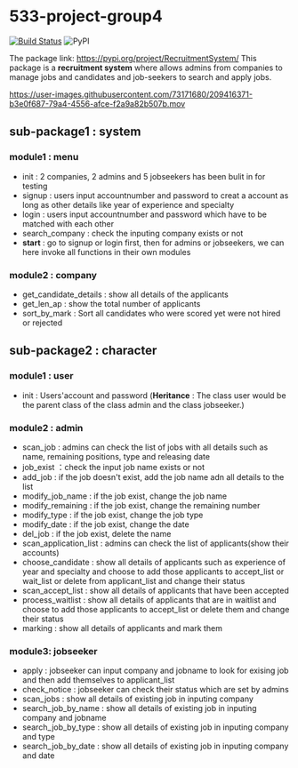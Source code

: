 # 533-project-group4

[![Build Status](https://app.travis-ci.com/bi9potato/533-project-group4-step3.svg?branch=main)](https://app.travis-ci.com/bi9potato/533-project-group4-step3)
![PyPI](https://img.shields.io/pypi/v/RecruitmentSystem?color=Green)

The package link: https://pypi.org/project/RecruitmentSystem/
This package is a **recruitment system** where allows admins from companies to manage jobs and candidates and job-seekers to search and apply jobs.

https://user-images.githubusercontent.com/73171680/209416371-b3e0f687-79a4-4556-afce-f2a9a82b507b.mov

## sub-package1 : system
### module1 : menu
* init : 2 companies, 2 admins and 5 jobseekers has been bulit in for testing
* signup : users input accountnumber and password to creat a account as long as other details like year of experience and specialty
* login : users input accountnumber and password which have to be matched with each other
* search_company : check the inputing company exists or not
* **start** : go to signup or login first, then for admins or jobseekers, we can here invoke all functions in their own modules
### module2 : company
* get_candidate_details : show all details of the applicants
* get_len_ap : show the total number of applicants
* sort_by_mark : Sort all candidates who were scored yet were not hired or rejected
## sub-package2 : character
### module1 : user
* init : Users'account and password (**Heritance** : The class user would be the parent class of the class admin and the class jobseeker.)
### module2 : admin
* scan_job : admins can check the list of jobs with all details such as name, remaining positions, type and releasing date
* job_exist ：check the input job name exists or not
* add_job : if the job doesn't exist, add the job name adn all details to the list
* modify_job_name : if the job exist, change the job name
* modify_remaining : if the job exist, change the remaining number
* modify_type : if the job exist, change the job type
* modify_date : if the job exist, change the date
* del_job : if the job exist, delete the name
* scan_application_list : admins can check the list of applicants(show their accounts)
* choose_candidate : show all details of applicants such as experience of year and specialty and choose to add those applicants to accept_list or wait_list or delete from applicant_list and change their status
* scan_accept_list : show all details of applicants that have been accepted
* process_waitlist : show all details of applicants that are in waitlist and choose to add those applicants to accept_list or delete them and change their status
* marking : show all details of applicants and mark them
### module3: jobseeker
* apply : jobseeker can input company and jobname to look for exising job and then add themselves to applicant_list
* check_notice : jobseeker can check their status which are set by admins
* scan_jobs : show all details of existing job in inputing company
* search_job_by_name : show all details of existing job in inputing company and jobname
* search_job_by_type : show all details of existing job in inputing company and type
* search_job_by_date : show all details of existing job in inputing company and date


